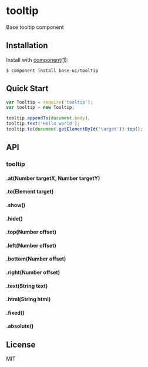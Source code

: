 
# tooltip

  Base tooltip component

## Installation

  Install with [component(1)](http://component.io):

    $ component install base-ui/tooltip

## Quick Start
```javascript
var Tooltip = require('tooltip');
var tooltip = new Tooltip;

tooltip.appendTo(document.body);
tooltip.text('Hello world');
tooltip.to(document.getElementById('target')).top();
```

## API
### tooltip
#### .at(Number targetX, Number targetY)
#### .to(Element target)
#### .show()
#### .hide()
#### .top(Number offset)
#### .left(Number offset)
#### .bottom(Number offset)
#### .right(Number offset)
#### .text(String text)
#### .html(String html)
#### .fixed()
#### .absolute()


## License

  MIT

